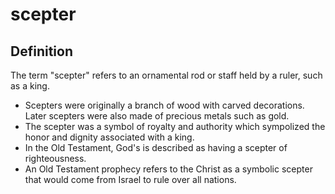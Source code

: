 # scepter

## Definition

The term "scepter" refers to an ornamental rod or staff held by a ruler, such as a king.

* Scepters were originally a branch of wood with carved decorations. Later scepters were also made of precious metals such as gold.
* The scepter was a symbol of royalty and authority which sympolized the honor and dignity associated with a king.
* In the Old Testament, God's is described as having a scepter of righteousness.
* An Old Testament prophecy refers to the Christ as a symbolic scepter that would come from Israel to rule over all nations.